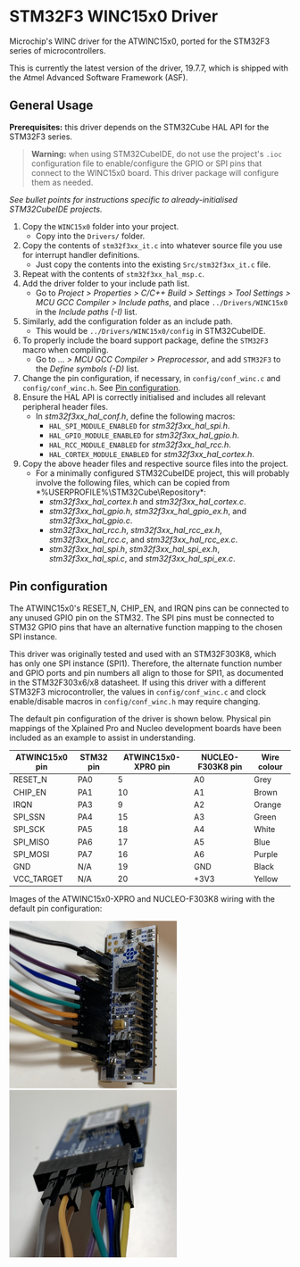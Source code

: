 # STM32F3 WINC15x0 Driver
Microchip's WINC driver for the ATWINC15x0, ported for the STM32F3 series of microcontrollers.

This is currently the latest version of the driver, 19.7.7, which is shipped with the Atmel Advanced Software Framework (ASF).

## General Usage
**Prerequisites:** this driver depends on the STM32Cube HAL API for the STM32F3 series.

> **Warning:** when using STM32CubeIDE, do not use the project's `.ioc` configuration file to enable/configure the GPIO or SPI pins that connect to the WINC15x0 board. This driver package will configure them as needed.

*See bullet points for instructions specific to already-initialised STM32CubeIDE projects.*

1. Copy the `WINC15x0` folder into your project.
    - Copy into the `Drivers/` folder.
2. Copy the contents of `stm32f3xx_it.c` into whatever source file you use for interrupt handler definitions.
    - Just copy the contents into the existing `Src/stm32f3xx_it.c` file.
3. Repeat with the contents of `stm32f3xx_hal_msp.c`.
4. Add the driver folder to your include path list.
    - Go to *Project > Properties > C/C++ Build > Settings > Tool Settings > MCU GCC Compiler > Include paths*, and place `../Drivers/WINC15x0` in the *Include paths (-I)* list.
5. Similarly, add the configuration folder as an include path.
    - This would be `../Drivers/WINC15x0/config` in STM32CubeIDE.
6. To properly include the board support package, define the `STM32F3` macro when compiling.
    - Go to *... > MCU GCC Compiler > Preprocessor*, and add `STM32F3` to the *Define symbols (-D)* list.
7. Change the pin configuration, if necessary, in `config/conf_winc.c` and `config/conf_winc.h`. See [Pin configuration](#pin-configuration).
8. Ensure the HAL API is correctly initialised and includes all relevant peripheral header files.
    - In *stm32f3xx_hal_conf.h*, define the following macros:
        - `HAL_SPI_MODULE_ENABLED` for *stm32f3xx_hal_spi.h*.
        - `HAL_GPIO_MODULE_ENABLED` for *stm32f3xx_hal_gpio.h*.
        - `HAL_RCC_MODULE_ENABLED` for *stm32f3xx_hal_rcc.h*.
        - `HAL_CORTEX_MODULE_ENABLED` for *stm32f3xx_hal_cortex.h*.
9. Copy the above header files and respective source files into the project.
    - For a minimally configured STM32CubeIDE project, this will probably involve the following files, which can be copied from *%USERPROFILE%\STM32Cube\Repository\*:
        - *stm32f3xx_hal_cortex.h* and *stm32f3xx_hal_cortex.c*.
        - *stm32f3xx_hal_gpio.h*, *stm32f3xx_hal_gpio_ex.h*, and *stm32f3xx_hal_gpio.c*.
        - *stm32f3xx_hal_rcc.h*, *stm32f3xx_hal_rcc_ex.h*, *stm32f3xx_hal_rcc.c*, and *stm32f3xx_hal_rcc_ex.c*.
        - *stm32f3xx_hal_spi.h*, *stm32f3xx_hal_spi_ex.h*, *stm32f3xx_hal_spi.c*, and *stm32f3xx_hal_spi_ex.c*.

## Pin configuration
The ATWINC15x0's RESET_N, CHIP_EN, and IRQN pins can be connected to any unused GPIO pin on the STM32. The SPI pins must be connected to STM32 GPIO pins that have an alternative function mapping to the chosen SPI instance.

This driver was originally tested and used with an STM32F303K8, which has only one SPI instance (SPI1). Therefore, the alternate function number and GPIO ports and pin numbers all align to those for SPI1, as documented in the STM32F303x6/x8 datasheet. If using this driver with a different STM32F3 microcontroller, the values in `config/conf_winc.c` and clock enable/disable macros in `config/conf_winc.h` may require changing.

The default pin configuration of the driver is shown below. Physical pin mappings of the Xplained Pro and Nucleo development boards have been included as an example to assist in understanding.

| ATWINC15x0 pin | STM32 pin | ATWINC15x0-XPRO pin | NUCLEO-F303K8 pin | Wire colour |
|----------------|-----------|---------------------|-------------------|-------------|
| RESET_N        | PA0       | 5                   | A0                | Grey        |
| CHIP_EN        | PA1       | 10                  | A1                | Brown       |
| IRQN           | PA3       | 9                   | A2                | Orange      |
| SPI_SSN        | PA4       | 15                  | A3                | Green       |
| SPI_SCK        | PA5       | 18                  | A4                | White       |
| SPI_MISO       | PA6       | 17                  | A5                | Blue        |
| SPI_MOSI       | PA7       | 16                  | A6                | Purple      |
| GND            | N/A       | 19                  | GND               | Black       |
| VCC_TARGET     | N/A       | 20                  | +3V3              | Yellow      |

Images of the ATWINC15x0-XPRO and NUCLEO-F303K8 wiring with the default pin configuration:

<img src="Documentation/NUCLEO_F303K8.jpg" width=300 /> <img src="Documentation/ATWINC15x0_XPRO.jpg" width=300 />
